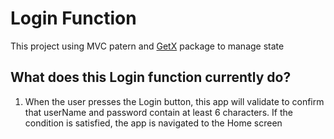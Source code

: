 # Login Function

This project using MVC patern and [GetX](https://pub.dev/packages/get#getview) package to manage state

## What does this Login function currently do?

1. When the user presses the Login button, this app will validate to confirm that userName and password contain at least 6 characters. If the condition is satisfied, the app is navigated to the Home screen

